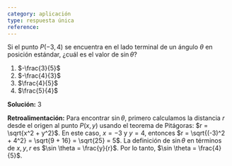 ```yaml
---
category: aplicación
type: respuesta única
reference: 
---
```

Si el punto $P(-3, 4)$ se encuentra en el lado terminal de un ángulo $\theta$ en posición estándar, ¿cuál es el valor de $\sin \theta$?

1. $-\frac{3}{5}$
2. $-\frac{4}{3}$
3. $\frac{4}{5}$
4. $\frac{5}{4}$

**Solución:** 3

**Retroalimentación:** Para encontrar $\sin \theta$, primero calculamos la distancia $r$ desde el origen al punto $P(x, y)$ usando el teorema de Pitágoras: $r = \sqrt{x^2 + y^2}$. En este caso, $x = -3$ y $y = 4$, entonces $r = \sqrt{(-3)^2 + 4^2} = \sqrt{9 + 16} = \sqrt{25} = 5$. La definición de $\sin \theta$ en términos de $x, y, r$ es $\sin \theta = \frac{y}{r}$. Por lo tanto, $\sin \theta = \frac{4}{5}$.
